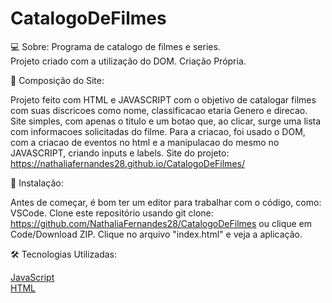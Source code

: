 # CatalogoDeFilmes

💻 Sobre:
Programa de catalogo de filmes e series.  
Projeto criado com a utilização do DOM. 
Criação Própria.


📝 Composição do Site:

 Projeto feito com HTML e JAVASCRIPT com o objetivo de catalogar filmes com suas discricoes como nome, classificacao etaria
 Genero e direcao. Site simples, com apenas o titulo e um botao que, ao clicar, surge uma lista com informacoes solicitadas do filme. 
 Para a criacao, foi usado o DOM, com a criacao de eventos no html e a manipulacao do mesmo no JAVASCRIPT, criando inputs e labels. 
 Site do projeto: https://nathaliafernandes28.github.io/CatalogoDeFilmes/

🏁 Instalação:

Antes de começar, é bom ter um editor para trabalhar com o código, como: VSCode. 
Clone este repositório usando git clone: https://github.com/NathaliaFernandes28/CatalogoDeFilmes ou clique em Code/Download ZIP.
Clique no arquivo "index.html" e veja a aplicação.

🛠️ Tecnologias Utilizadas:  

[JavaScript](https://developer.mozilla.org/pt-BR/docs/Web/JavaScript)
<br>
[HTML](https://developer.mozilla.org/pt-BR/docs/Web/HTML)

